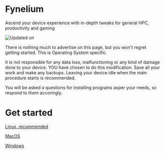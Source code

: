 # Fynelium
Ascend your device experience with in-depth tweaks for general HPC, productivity and gaming

![Updated on](https://img.shields.io/github/last-commit/MrGrappleMan/Fynelium?style=for-the-badge)

There is nothing much to advertise on this page, but you won't regret getting started.
This is Operating System specific.

It is not responsible for any data loss, malfunctioning or any kind of damage done to your device.
YOU have chosen to do this modification. Save all your work and make any backups.
Leaving your device idle when the main procedure starts is recommended.

You will be asked a questions for installing programs asper your needs, so respond to them accoringly.

# Get started

[Linux, recommended](/core/LX/)

[MacOS](/core/DW/)

[Windows](/core/NT/)
